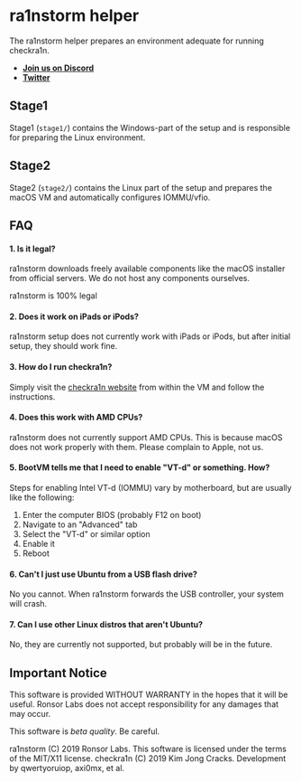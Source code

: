 # ra1nstorm helper

The ra1nstorm helper prepares an environment adequate for running checkra1n.

* **[Join us on Discord](https://discord.gg/e9W8cv8)**
* **[Twitter](https://twitter.com/realra1nstorm)**

## Stage1

Stage1 (`stage1/`) contains the Windows-part of the setup and is responsible
for preparing the Linux environment.

## Stage2

Stage2 (`stage2/`) contains the Linux part of the setup and prepares the macOS
VM and automatically configures IOMMU/vfio.

## FAQ

#### 1. Is it legal?

ra1nstorm downloads freely available components like the macOS installer from
official servers. We do not host any components ourselves.

ra1nstorm is 100% legal

#### 2. Does it work on iPads or iPods?

ra1nstorm setup does not currently work with iPads or iPods, but after initial
setup, they should work fine.

#### 3. How do I run checkra1n?

Simply visit the [checkra1n website](https://checkra.in) from within the VM
and follow the instructions.

#### 4. Does this work with AMD CPUs?

ra1nstorm does not currently support AMD CPUs. This is because macOS does not
work properly with them. Please complain to Apple, not us.

#### 5. BootVM tells me that I need to enable "VT-d" or something. How?

Steps for enabling Intel VT-d (IOMMU) vary by motherboard, but are usually like the
following:

1. Enter the computer BIOS (probably F12 on boot)
2. Navigate to an "Advanced" tab
3. Select the "VT-d" or similar option
4. Enable it
5. Reboot

#### 6. Can't I just use Ubuntu from a USB flash drive?

No you cannot. When ra1nstorm forwards the USB controller, your system will crash.

#### 7. Can I use other Linux distros that aren't Ubuntu?

No, they are currently not supported, but probably will be in the future.

## Important Notice

This software is provided WITHOUT WARRANTY in the hopes that it will be useful.
Ronsor Labs does not accept responsibility for any damages that may occur.

This software is *beta quality*. Be careful.

ra1nstorm (C) 2019 Ronsor Labs. This software is licensed under the terms of the
MIT/X11 license.
checkra1n (C) 2019 Kim Jong Cracks. Development by qwertyoruiop, axi0mx, et al.
